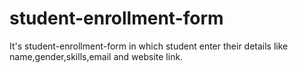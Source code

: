 # student-enrollment-form
It's student-enrollment-form in which student enter their details like name,gender,skills,email and website link.
